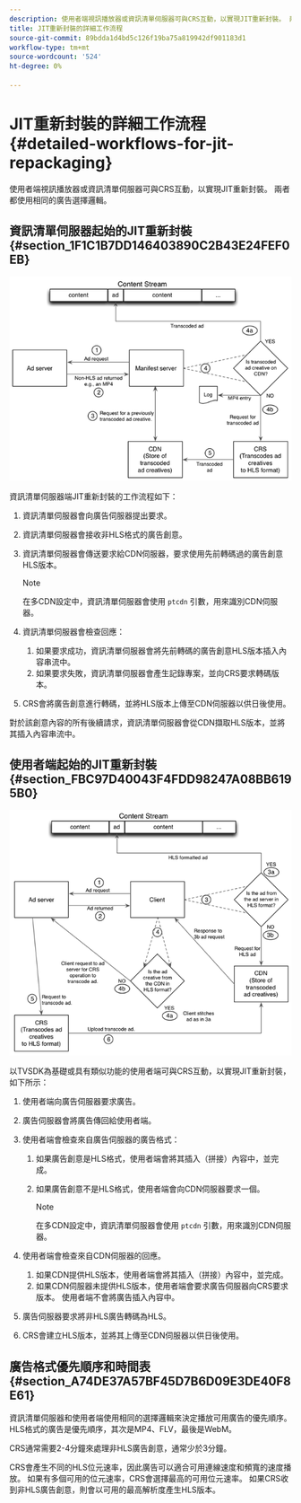 ```yaml
---
description: 使用者端視訊播放器或資訊清單伺服器可與CRS互動，以實現JIT重新封裝。 兩者都使用相同的廣告選擇邏輯。
title: JIT重新封裝的詳細工作流程
source-git-commit: 89bdda1d4bd5c126f19ba75a819942df901183d1
workflow-type: tm+mt
source-wordcount: '524'
ht-degree: 0%

---
```



# JIT重新封裝的詳細工作流程 {#detailed-workflows-for-jit-repackaging}

使用者端視訊播放器或資訊清單伺服器可與CRS互動，以實現JIT重新封裝。 兩者都使用相同的廣告選擇邏輯。

## 資訊清單伺服器起始的JIT重新封裝 {#section_1F1C1B7DD146403890C2B43E24FEF0EB}

![](assets/ssai_JIT-workflow_web.png)

資訊清單伺服器端JIT重新封裝的工作流程如下：

1. 資訊清單伺服器會向廣告伺服器提出要求。
1. 資訊清單伺服器會接收非HLS格式的廣告創意。
1. 資訊清單伺服器會傳送要求給CDN伺服器，要求使用先前轉碼過的廣告創意HLS版本。

   >[!NOTE]
   >
   >在多CDN設定中，資訊清單伺服器會使用 `ptcdn` 引數，用來識別CDN伺服器。

1. 資訊清單伺服器會檢查回應：

   1. 如果要求成功，資訊清單伺服器會將先前轉碼的廣告創意HLS版本插入內容串流中。
   1. 如果要求失敗，資訊清單伺服器會產生記錄專案，並向CRS要求轉碼版本。

1. CRS會將廣告創意進行轉碼，並將HLS版本上傳至CDN伺服器以供日後使用。

對於該創意內容的所有後續請求，資訊清單伺服器會從CDN擷取HLS版本，並將其插入內容串流中。

## 使用者端起始的JIT重新封裝 {#section_FBC97D40043F4FDD98247A08BB6195B0}

<!--<a id="fig_hkn_ndt_3z"></a>-->

![](assets/ssai_JIT-workflow_client_web.png)

以TVSDK為基礎或具有類似功能的使用者端可與CRS互動，以實現JIT重新封裝，如下所示：

1. 使用者端向廣告伺服器要求廣告。
1. 廣告伺服器會將廣告傳回給使用者端。
1. 使用者端會檢查來自廣告伺服器的廣告格式：

   1. 如果廣告創意是HLS格式，使用者端會將其插入（拼接）內容中，並完成。
   1. 如果廣告創意不是HLS格式，使用者端會向CDN伺服器要求一個。

      >[!NOTE]
      >
      >在多CDN設定中，資訊清單伺服器會使用 `ptcdn` 引數，用來識別CDN伺服器。

1. 使用者端會檢查來自CDN伺服器的回應。

   1. 如果CDN提供HLS版本，使用者端會將其插入（拼接）內容中，並完成。
   1. 如果CDN伺服器未提供HLS版本，使用者端會要求廣告伺服器向CRS要求版本。 使用者端不會將廣告插入內容中。

1. 廣告伺服器要求將非HLS廣告轉碼為HLS。
1. CRS會建立HLS版本，並將其上傳至CDN伺服器以供日後使用。

## 廣告格式優先順序和時間表 {#section_A74DE37A57BF45D7B6D09E3DE40F8E61}

資訊清單伺服器和使用者端使用相同的選擇邏輯來決定播放可用廣告的優先順序。 HLS格式的廣告是優先順序，其次是MP4、FLV，最後是WebM。

CRS通常需要2-4分鐘來處理非HLS廣告創意，通常少於3分鐘。

CRS會產生不同的HLS位元速率，因此廣告可以適合可用連線速度和頻寬的速度播放。 如果有多個可用的位元速率，CRS會選擇最高的可用位元速率。 如果CRS收到非HLS廣告創意，則會以可用的最高解析度產生HLS版本。